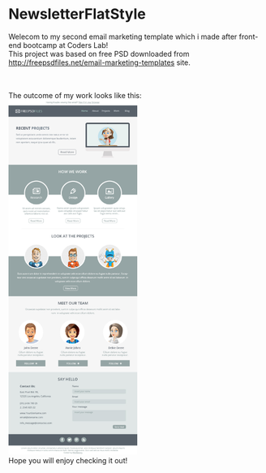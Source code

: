 # NewsletterFlatStyle

Welecom to my second email marketing template which i made after front-end bootcamp at Coders Lab! </br>
This project was based on free PSD downloaded from http://freepsdfiles.net/email-marketing-templates site.

</br>
</br>
The outcome of my work looks like this:
</br>
<img height="700" src="images/FlatStyleNewsletter.jpg">
</br>
Hope you will enjoy checking it out!
